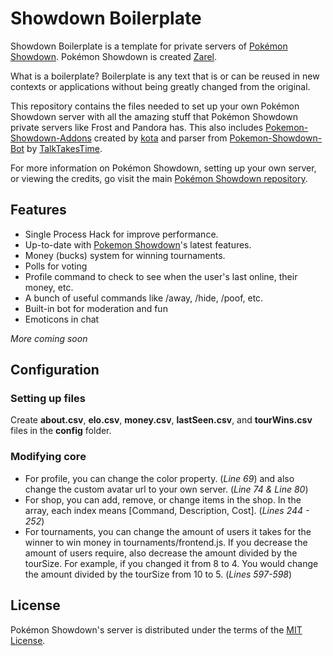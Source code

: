 Showdown Boilerplate
========================================================================

Showdown Boilerplate is a template for private servers of [Pokémon Showdown][1]. Pokémon Showdown is created [Zarel][2].

What is a boilerplate? Boilerplate is any text that is or can be reused in new contexts or applications without being greatly changed from the original.

This repository contains the files needed to set up your own Pokémon Showdown server with all the amazing stuff that Pokémon Showdown private servers like Frost and Pandora has. This also includes [Pokemon-Showdown-Addons][3] created by [kota][4] and parser from [Pokemon-Showdown-Bot][5] by [TalkTakesTime][6].

For more information on Pokémon Showdown, setting up your own server, or viewing the credits, go visit the main [Pokémon Showdown repository][1].

  [1]: https://github.com/Zarel/Pokemon-Showdown
  [2]: https://github.com/Zarel
  [3]: https://github.com/kotarou3/Pokemon-Showdown-Addons
  [4]: https://github.com/kotarou3
  [5]: https://github.com/TalkTakesTime/Pokemon-Showdown-Bot
  [6]: https://github.com/TalkTakesTime


Features
------------------------------------------------------------------------

* Single Process Hack for improve performance.
* Up-to-date with [Pokemon Showdown][1]'s latest features.
* Money (bucks) system for winning tournaments.
* Polls for voting
* Profile command to check to see when the user's last online, their money, etc.
* A bunch of useful commands like /away, /hide, /poof, etc.
* Built-in bot for moderation and fun
* Emoticons in chat

_More coming soon_

Configuration
------------------------------------------------------------------------

### Setting up files

Create __about.csv__, __elo.csv__, __money.csv__, __lastSeen.csv__, and __tourWins.csv__ files in the __config__ folder.

### Modifying core

* For profile, you can change the color property. (_Line 69_) and also change the custom avatar url to your own server. (_Line 74 & Line 80_)
* For shop, you can add, remove, or change items in the shop.
In the array, each index means [Command, Description, Cost]. (_Lines 244 - 252_)
* For tournaments, you can change the amount of users it takes for the winner to win money in tournaments/frontend.js. 
If you decrease the amount of users require, also decrease the amount divided by the tourSize. For example, if you changed
it from 8 to 4. You would change the amount divided by the tourSize from 10 to 5. (_Lines 597-598_)

License
------------------------------------------------------------------------

Pokémon Showdown's server is distributed under the terms of the [MIT License][7].

  [7]: https://github.com/Zarel/Pokemon-Showdown/blob/master/LICENSE
